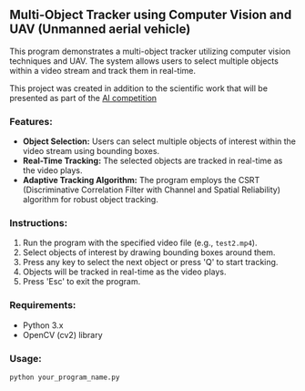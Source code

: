## Multi-Object Tracker using Computer Vision and UAV (Unmanned aerial vehicle)

This program demonstrates a multi-object tracker utilizing computer vision techniques and UAV. The system allows users to select multiple objects within a video stream and track them in real-time.

This project was created in addition to the scientific work that will be presented as part of the [AI competition](https://aic.kpi.ua)

### Features:
- **Object Selection:** Users can select multiple objects of interest within the video stream using bounding boxes.
- **Real-Time Tracking:** The selected objects are tracked in real-time as the video plays.
- **Adaptive Tracking Algorithm:** The program employs the CSRT (Discriminative Correlation Filter with Channel and Spatial Reliability) algorithm for robust object tracking.

### Instructions:
1. Run the program with the specified video file (e.g., `test2.mp4`).
2. Select objects of interest by drawing bounding boxes around them.
3. Press any key to select the next object or press 'Q' to start tracking.
4. Objects will be tracked in real-time as the video plays.
5. Press 'Esc' to exit the program.

### Requirements:
- Python 3.x
- OpenCV (cv2) library

### Usage:
```bash
python your_program_name.py

